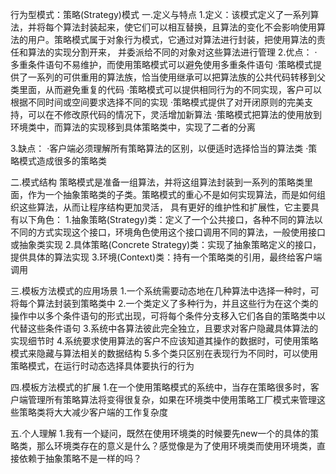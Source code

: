 行为型模式：策略(Strategy)模式
一.定义与特点
1.定义：该模式定义了一系列算法，并将每个算法封装起来，使它们可以相互替换，且算法的变化不会影响使用算法的用户。策略模式属于对象行为模式，它通过对算法进行封装，把使用算法的责任和算法的实现分割开来，
并委派给不同的对象对这些算法进行管理
2.优点：
·多重条件语句不易维护，而使用策略模式可以避免使用多重条件语句
·策略模式提供了一系列的可供重用的算法族，恰当使用继承可以把算法族的公共代码转移到父类里面，从而避免重复的代码
·策略模式可以提供相同行为的不同实现，客户可以根据不同时间或空间要求选择不同的实现
·策略模式提供了对开闭原则的完美支持，可以在不修改原代码的情况下，灵活增加新算法
·策略模式把算法的使用放到环境类中，而算法的实现移到具体策略类中，实现了二者的分离

3.缺点：
·客户端必须理解所有策略算法的区别，以便适时选择恰当的算法类
·策略模式造成很多的策略类

二.模式结构
策略模式是准备一组算法，并将这组算法封装到一系列的策略类里面，作为一个抽象策略类的子类。策略模式的重心不是如何实现算法，而是如何组织这些算法，从而让程序结构更加灵活，
具有更好的维护性和扩展性，它主要具有以下角色：
1.抽象策略(Strategy)类：定义了一个公共接口，各种不同的算法以不同的方式实现这个接口，环境角色使用这个接口调用不同的算法，一般使用接口或抽象类实现
2.具体策略(Concrete Strategy)类：实现了抽象策略定义的接口，提供具体的算法实现
3.环境(Context)类：持有一个策略类的引用，最终给客户端调用


三.模板方法模式的应用场景
1.一个系统需要动态地在几种算法中选择一种时，可将每个算法封装到策略类中
2.一个类定义了多种行为，并且这些行为在这个类的操作中以多个条件语句的形式出现，可将每个条件分支移入它们各自的策略类中以代替这些条件语句
3.系统中各算法彼此完全独立，且要求对客户隐藏具体算法的实现细节时
4.系统要求使用算法的客户不应该知道其操作的数据时，可使用策略模式来隐藏与算法相关的数据结构
5.多个类只区别在表现行为不同时，可以使用策略模式，在运行时动态选择具体要执行的行为

四.模板方法模式的扩展
1.在一个使用策略模式的系统中，当存在策略很多时，客户端管理所有策略算法将变得很复杂，如果在环境类中使用策略工厂模式来管理这些策略类将大大减少客户端的工作复杂度

五.个人理解
1.我有一个疑问，既然在使用环境类的时候要先new一个的具体的策略类，那么环境类存在的意义是什么？感觉像是为了使用环境类而使用环境类，直接依赖于抽象策略不是一样的吗？